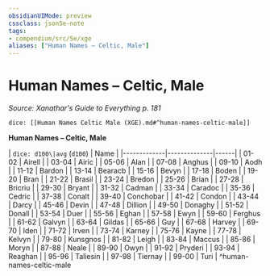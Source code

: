 ```yaml
---
obsidianUIMode: preview
cssclass: json5e-note
tags:
- compendium/src/5e/xge
aliases: ["Human Names – Celtic, Male"]
---
```

# Human Names – Celtic, Male
*Source: Xanathar's Guide to Everything p. 181* 

`dice: [[Human Names Celtic Male (XGE).md#^human-names-celtic-male]]`

**Human Names – Celtic, Male**

| `dice: d100\|avg` (`d100`) | Name |
|-------------|--------------|------|
| 01-02 | Airell |
| 03-04 | Airic |
| 05-06 | Alan |
| 07-08 | Anghus |
| 09-10 | Aodh |
| 11-12 | Bardon |
| 13-14 | Bearacb |
| 15-16 | Bevyn |
| 17-18 | Boden |
| 19-20 | Bran |
| 21-22 | Brasil |
| 23-24 | Bredon |
| 25-26 | Brian |
| 27-28 | Bricriu |
| 29-30 | Bryant |
| 31-32 | Cadman |
| 33-34 | Caradoc |
| 35-36 | Cedric |
| 37-38 | Conalt |
| 39-40 | Conchobar |
| 41-42 | Condon |
| 43-44 | Darcy |
| 45-46 | Devin |
| 47-48 | Dillion |
| 49-50 | Donaghy |
| 51-52 | Donall |
| 53-54 | Duer |
| 55-56 | Eghan |
| 57-58 | Ewyn |
| 59-60 | Ferghus |
| 61-62 | Galvyn |
| 63-64 | Gildas |
| 65-66 | Guy |
| 67-68 | Harvey |
| 69-70 | Iden |
| 71-72 | Irven |
| 73-74 | Karney |
| 75-76 | Kayne |
| 77-78 | Kelvyn |
| 79-80 | Kunsgnos |
| 81-82 | Leigh |
| 83-84 | Maccus |
| 85-86 | Moryn |
| 87-88 | Neale |
| 89-90 | Owyn |
| 91-92 | Pryderi |
| 93-94 | Reaghan |
| 95-96 | Taliesin |
| 97-98 | Tiernay |
| 99-00 | Turi |
^human-names-celtic-male